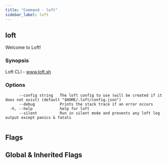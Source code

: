 ```yaml
---
title: "Command - loft"
sidebar_label: loft
---
```


## loft

Welcome to Loft!

### Synopsis

Loft CLI - www.loft.sh

### Options

```
      --config string   The loft config to use (will be created if it does not exist) (default "$HOME/.loft/config.json")
      --debug           Prints the stack trace if an error occurs
  -h, --help            help for loft
      --silent          Run in silent mode and prevents any loft log output except panics & fatals
```

```

```


## Flags
## Global & Inherited Flags